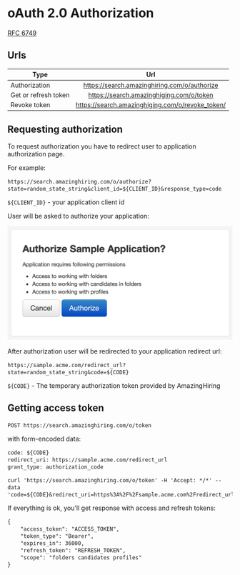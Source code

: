 # oAuth 2.0 Authorization

[RFC 6749](https://tools.ietf.org/html/rfc6749)

## Urls

| Type                              | Url                                              |
|-----------------------------------|:------------------------------------------------:|
| Authorization                     | https://search.amazinghiring.com/o/authorize     |
| Get or refresh token              | https://search.amazinghiging.com/o/token         |
| Revoke token                      | https://search.amazinghiging.com/o/revoke_token/ |

## Requesting authorization

To request authorization you have to redirect user to application authorization page.

For example:
```
https://search.amazinghiring.com/o/authorize?state=random_state_string&client_id=${CLIENT_ID}&response_type=code
```

`${CLIENT_ID}` - your application client id

User will be asked to authorize your application:

![Authorize](./authorize.png "")

After authorization user will be redirected to your application redirect url:

```
https://sample.acme.com/redirect_url?state=random_state_string&code=${CODE}
```

`${CODE}` - The temporary authorization token provided by AmazingHiring

## Getting access token

```
POST https://search.amazinghiring.com/o/token
```

with form-encoded data:

```
code: ${CODE}
redirect_uri: https://sample.acme.com/redirect_url
grant_type: authorization_code
```

```
curl 'https://search.amazinghiring.com/o/token' -H 'Accept: */*' --data 'code=${CODE}&redirect_uri=https%3A%2F%2Fsample.acme.com%2Fredirect_url&grant_type=authorization_code'
```

If everything is ok, you'll get response with access and refresh tokens:

```
{
    "access_token": "ACCESS_TOKEN",
    "token_type": "Bearer",
    "expires_in": 36000,
    "refresh_token": "REFRESH_TOKEN",
    "scope": "folders candidates profiles"
}
```